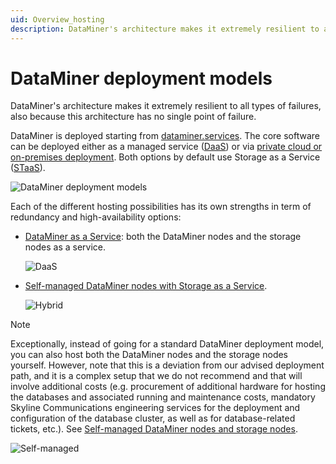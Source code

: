 ```yaml
---
uid: Overview_hosting
description: DataMiner's architecture makes it extremely resilient to all types of failures, also because this architecture has no single point of failure.
---
```


# DataMiner deployment models

DataMiner's architecture makes it extremely resilient to all types of failures, also because this architecture has no single point of failure.

DataMiner is deployed starting from [dataminer.services](xref:Overview_dataminer_services). The core software can be deployed either as a managed service ([DaaS](xref:DaaS_hosting)) or via [private cloud or on-premises deployment](xref:DM_selfhosted_and_StaaS). Both options by default use Storage as a Service ([STaaS](xref:DaaS_hosting#effortless-storage-with-staas)).

![DataMiner deployment models](~/dataminer/images/DataMiner_Stack_deployment_models.png)

Each of the different hosting possibilities has its own strengths in term of redundancy and high-availability options:

- [DataMiner as a Service](xref:DaaS_hosting): both the DataMiner nodes and the storage nodes as a service.

  ![DaaS](~/dataminer/images/DaaS.svg)

- [Self-managed DataMiner nodes with Storage as a Service](xref:DM_selfhosted_and_StaaS).

  ![Hybrid](~/dataminer/images/Hybrid.svg)

> [!NOTE]
> Exceptionally, instead of going for a standard DataMiner deployment model, you can also host both the DataMiner nodes and the storage nodes yourself. However, note that this is a deviation from our advised deployment path, and it is a complex setup that we do not recommend and that will involve additional costs (e.g. procurement of additional hardware for hosting the databases and associated running and maintenance costs, mandatory Skyline Communications engineering services for the deployment and configuration of the database cluster, as well as for database-related tickets, etc.). See [Self-managed DataMiner nodes and storage nodes](xref:DM_and_storage_selfhosted).
>
> ![Self-managed](~/dataminer/images/Self-managed.svg)
